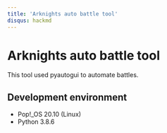 ```yaml
---
title: 'Arknights auto battle tool'
disqus: hackmd
---
```


Arknights auto battle tool
===
This tool used pyautogui to automate battles.
## Development environment

* Pop!_OS 20.10 (Linux)
* Python 3.8.6

